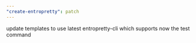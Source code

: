 ```yaml
---
"create-entropretty": patch
---
```


update templates to use latest entropretty-cli which supports now the test command
